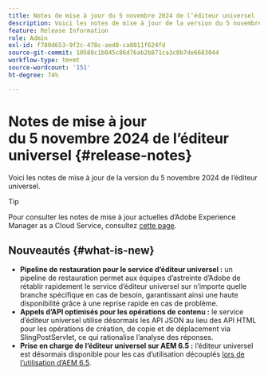 ```yaml
---
title: Notes de mise à jour du 5 novembre 2024 de l’éditeur universel
description: Voici les notes de mise à jour de la version du 5 novembre 2024 de l’éditeur universel.
feature: Release Information
role: Admin
exl-id: f780d653-9f2c-478c-aed8-ca8011f624fd
source-git-commit: 10580c1b045c86d76ab2b871ca3c0b7de6683044
workflow-type: tm+mt
source-wordcount: '151'
ht-degree: 74%

---
```


# Notes de mise à jour du 5 novembre 2024 de l’éditeur universel {#release-notes}

Voici les notes de mise à jour de la version du 5 novembre 2024 de l’éditeur universel.

>[!TIP]
>
>Pour consulter les notes de mise à jour actuelles d’Adobe Experience Manager as a Cloud Service, consultez [cette page](/help/release-notes/release-notes-cloud/release-notes-current.md).

## Nouveautés {#what-is-new}

* **Pipeline de restauration pour le service d’éditeur universel :** un pipeline de restauration permet aux équipes d’astreinte d’Adobe de rétablir rapidement le service d’éditeur universel sur n’importe quelle branche spécifique en cas de besoin, garantissant ainsi une haute disponibilité grâce à une reprise rapide en cas de problème.
* **Appels d’API optimisés pour les opérations de contenu :** le service d’éditeur universel utilise désormais les API JSON au lieu des API HTML pour les opérations de création, de copie et de déplacement via SlingPostServlet, ce qui rationalise l’analyse des réponses.
* **Prise en charge de l’éditeur universel sur AEM 6.5 :** l’éditeur universel est désormais disponible pour les cas d’utilisation découplés [lors de l’utilisation d’AEM 6.5](https://experienceleague.adobe.com/fr/docs/experience-manager-65/content/implementing/developing/headless/universal-editor/introduction).
